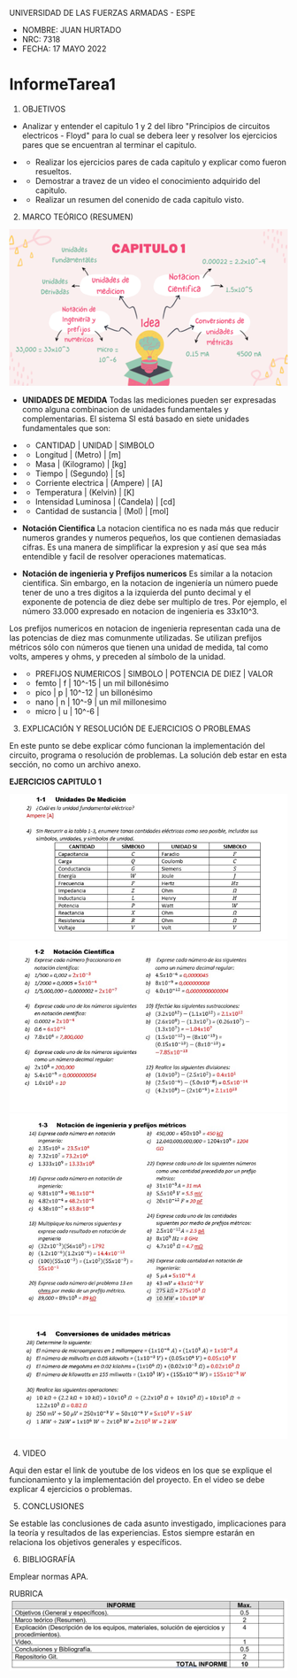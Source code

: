 UNIVERSIDAD DE LAS FUERZAS ARMADAS - ESPE

- NOMBRE: JUAN HURTADO
- NRC: 7318
- FECHA: 17 MAYO 2022

# InformeTarea1

1. OBJETIVOS

- Analizar y entender el capitulo 1 y 2 del libro "Principios de circuitos electricos - Floyd" para lo cual se debera leer y resolver los ejercicios pares que se encuentran al terminar el capitulo.

- - Realizar los ejercicios pares de cada capitulo y explicar como fueron resueltos.
- - Demostrar a travez de un video el conocimiento adquirido del capitulo.
- - Realizar un resumen del conenido de cada capitulo visto.

2. MARCO TEÓRICO (RESUMEN)

![alt text](https://github.com/jlhurtado4/TAREA-1---7318/blob/main/IMAGENES/CAPITULO%201%20mapa%20mental%20.png)

- **UNIDADES DE MEDIDA**
Todas las mediciones pueden ser expresadas como alguna combinacion de unidades fundamentales y complementarias. El sistema SI está basado en siete unidades fundamentales que son:
- - CANTIDAD | UNIDAD | SIMBOLO
- - Longitud | (Metro) | [m]
- - Masa | (Kilogramo) | [kg]
- - Tiempo | (Segundo) | [s]
- - Corriente electrica | (Ampere) | [A]
- - Temperatura | (Kelvin) | [K]
- - Intensidad Luminosa | (Candela) | [cd]
- - Cantidad de sustancia | (Mol) | [mol]

- **Notación Cientifica**
La notacion cientifica no es nada más que reducir numeros grandes y numeros pequeños, los que contienen demasiadas cifras. Es una manera de simplificar la expresion y así que sea más entendible y facil de resolver operaciones matematicas. 

- **Notación de ingenieria y Prefijos numericos**
Es similar a la notacion cientifica. Sin embargo, en la notacion de ingeniería un número puede tener de uno a tres digitos a la izquierda del punto decimal y el exponente de potencia de diez debe ser multiplo de tres. Por ejemplo, el número 33.000 expresado en notacion de ingenieria es 33x10^3.

Los prefijos numericos en notacion de ingenieria representan cada una de las potencias de diez mas comunmente utilizadas. Se utilizan prefijos métricos sólo con números que tienen una unidad de medida, tal como volts, amperes y ohms, y preceden al símbolo de la unidad.

- - PREFIJOS NUMERICOS | SIMBOLO | POTENCIA DE DIEZ | VALOR 
- - femto | f | 10^-15 | un mil billonésimo
- - pico | p | 10^-12 | un billonésimo
- - nano | n | 10^-9 | un mil millonesimo
- - micro | u | 10^-6 |

3. EXPLICACIÓN Y RESOLUCIÓN DE EJERCICIOS O PROBLEMAS

En este punto se debe explicar cómo funcionan la implementación del circuito, programa o resolución de problemas. La solución deb estar en esta sección, no como un archivo anexo.

**EJERCICIOS CAPITULO 1**

![alt text](https://github.com/jlhurtado4/TAREA-1---7318/blob/main/IMAGENES/1_1.jpg)
![alt text](https://github.com/jlhurtado4/TAREA-1---7318/blob/main/IMAGENES/1_2.jpg)
![alt text](https://github.com/jlhurtado4/TAREA-1---7318/blob/main/IMAGENES/1_3.jpg)
![alt text](https://github.com/jlhurtado4/TAREA-1---7318/blob/main/IMAGENES/1_4.jpg)

4. VIDEO

Aqui den estar el link de youtube de los videos en los que se explique el funcionamiento y la implementación del proyecto. En el video se debe explicar 4 ejercicios o problemas.

5. CONCLUSIONES

Se estable las conclusiones de cada asunto investigado, implicaciones para la teoría y resultados de las experiencias. Estos siempre estarán en relaciona los objetivos generales y específicos.

6. BIBLIOGRAFÍA

Emplear normas APA.

RUBRICA
![alt text](https://github.com/jlhurtado4/TAREA-1---7318/raw/main/IMAGENES/RubicasTarea.png)

